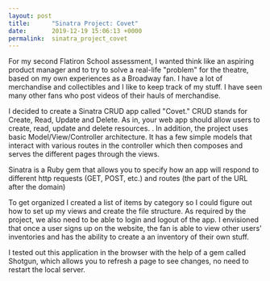 ```yaml
---
layout: post
title:      "Sinatra Project: Covet"
date:       2019-12-19 15:06:13 +0000
permalink:  sinatra_project_covet
---
```




For my second Flatiron School assessment, I wanted think like an aspiring product manager and to try to solve a real-life "problem" for the theatre, based on my own experiences as a Broadway fan. I have a lot of merchandise and collectibles and I like to keep track of my stuff. I have seen many other fans who post videos of their hauls of merchandise. 

I decided to create a Sinatra CRUD app called "Covet." CRUD stands for Create, Read, Update and Delete. As in, your web app should allow users to create, read, update and delete resources. . In addition, the project uses basic Model/View/Controller architecture. It has a few simple models that interact with various routes in the controller which then composes and serves the different pages through the views.

Sinatra is a Ruby gem that allows you to specify how an app will respond to different http requests (GET, POST, etc.) and routes (the part of the URL after the domain)

To get organized I created a list of items by category so I could figure out how to set up my views and create the file structure. As required by the project, we also need to be able to login and logout of the app. I envisioned that once a user signs up on the website, the fan is able to view other users' inventories and has the ability to create a an inventory of their own stuff. 

I tested out this application in the browser with the help of a gem called Shotgun, which allows you to refresh a page to see changes, no need to restart the local server.


